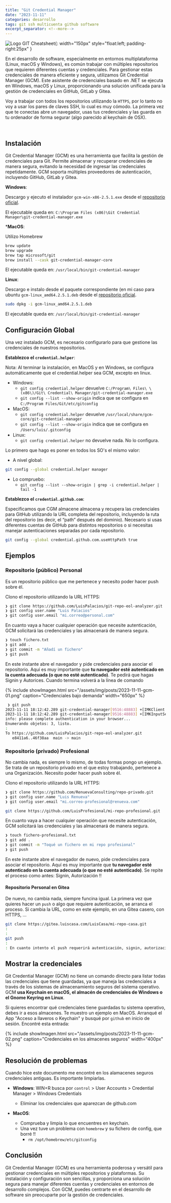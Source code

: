 ```yaml
---
title: "Git Credential Manager"
date: "2023-11-11"
categories: desarrollo
tags: git ssh multicuenta github software
excerpt_separator: <!--more-->
---
```


![Logo GIT Cheatsheet](/assets/img/posts/logo-git-gcm-multi.svg){: width="150px" style="float:left; padding-right:25px" }

En el desarrollo de software, especialmente en entornos multiplataforma (Linux, macOS y Windows), es común trabajar con múltiples repositorios que requieren diferentes cuentas y credenciales. Para gestionar estas credenciales de manera eficiente y segura, utilizamos Git Credential Manager (GCM). Este asistente de credenciales basado en .NET se ejecuta en Windows, macOS y Linux, proporcionando una solución unificada para la gestión de credenciales en GitHub, GitLab y Gitea.

Voy a trabajar con todos los repositorios utilizando la `HTTPS`, por lo tanto no voy a usar los pares de claves SSH, lo cual es muy cómodo. La primera vez que te conectas abre un navegador, usas tus credenciales y las guarda en tu ordenador de forma segurar (algo parecido al keychain de OSX).

<br clear="left"/>
<!--more-->

## Instalación

Git Credential Manager (GCM) es una herramienta que facilita la gestión de credenciales para Git. Permite almacenar y recuperar credenciales de manera segura, evitando la necesidad de ingresar las credenciales repetidamente. GCM soporta múltiples proveedores de autenticación, incluyendo GitHub, GitLab y Gitea.

**Windows**:

Descargo y ejecuto el instalador `gcm-win-x86-2.5.1.exe` desde el [repositorio oficial](https://github.com/git-ecosystem/git-credential-manager/releases).

El ejecutable queda en: `C:\Program Files (x86)\Git Credential Manager\git-credential-manager.exe`

***MacOS**:

Utilizo Homebrew

```bash
brew update
brew upgrade
brew tap microsoft/git
brew install --cask git-credential-manager-core
```

El ejecutable queda en: `/usr/local/bin/git-credential-manager`

**Linux**:

Descargo e instalo desde el paquete correspondiente (en mi caso para ubuntu `gcm-linux_amd64.2.5.1.deb` desde el [repositorio oficial](https://github.com/git-ecosystem/git-credential-manager/releases).

```bash
sudo dpkg -i gcm-linux_amd64.2.5.1.deb
```

El ejecutable queda en: `/usr/local/bin/git-credential-manager`

## Configuración Global

Una vez instalado GCM, es necesario configurarlo para que gestione las credenciales de nuestros repositorios.

**Establezco el `credential.helper`**:

Nota: Al terminar la instalación, en MacOS y en Windows, se configura automáticamente que el credential.helper sea GCM, excepto en linux.

- Windows:
  - `git config credential.helper` devuelve `C:/Program\ Files\ \(x86\)/Git\ Credential\ Manager/git-credential-manager.exe`
  - `git config --list --show-origin` indica que se configura en `C:/Program Files/Git/etc/gitconfig`
- MacOS:
  - `git config credential.helper` devuelve `/usr/local/share/gcm-core/git-credential-manager`
  - `git config --list --show-origin` indica que se configura en `/Users/luis/.gitconfig`
- Linux:
  - `git config credential.helper` no devuelve nada. No lo configura.

Lo primero que hago es poner en todos los SO's el mismo valor:

- A nivel global:

```bash
git config --global credential.helper manager
```

- Lo compruebo:
  - `git config --list --show-origin | grep -i credential.helper | tail -1`

**Establezco el `credential.github.com`**:

Especificamos que CGM almacene almacena y recupera las credenciales para GitHub utilizando la URL completa del repositorio, incluyendo la ruta del repositorio (es decir, el “path” después del dominio). Necesario si usas diferentes cuentas de GitHub para distintos repositorios o si necesitas manejar autenticaciones separadas por cada repositorio.

```bash
git config --global credential.github.com.useHttpPath true
```

## Ejemplos

### Repositorio (público) Personal

Es un repositorio público que me pertenece y necesito poder hacer push sobre él.

Clono el repositorio utilizando la URL HTTPS:

```bash
❯ git clone https://github.com/LuisPalacios/git-repo-eol-analyzer.git
❯ git config user.name "Luis Palacios"
❯ git config user.email "mi.correo@personal.com"
```

En cuanto vaya a hacer cualquier operación que necesite autenticación, GCM solicitará las credenciales y las almacenará de manera segura.

```bash
❯ touch fichero.txt
❯ git add .
❯ git commit -m "Añadí un fichero"
❯ git push
```

En este instante abre el navegador y pide credenciales para asociar el repositorio. Aquí es muy importante que **tu navegador esté autenticado en la cuenta adecuada (o que no esté autenticado)**. Te pedirá que hagas Signin y Autorices. Cuando termina volverá a la línea de comando

{% include showImagen.html
      src="/assets/img/posts/2023-11-11-gcm-01.png"
      caption="Credenciales bajo demanda"
      width="650px"
      %}

```bash
 ❯ git push
2023-11-11 18:12:42.289 git-credential-manager[9516:48883] +[IMKClient subclass]: chose IMKClient_Legacy
2023-11-11 18:12:42.289 git-credential-manager[9516:48883] +[IMKInputSession subclass]: chose IMKInputSession_Legacy
info: please complete authentication in your browser...
Enumerando objetos: 3, listo.
:
To https://github.com/LuisPalacios/git-repo-eol-analyzer.git
   e8411a6..46f38aa  main -> main
```

### Repositorio (privado) Profesional

No cambia nada, es siempre lo mismo, de todas formas pongo un ejemplo. Se trata de un repositorio privado en el que estoy trabajando, pertenece a una Organización. Necesito poder hacer push sobre él.

Clono el repositorio utilizando la URL HTTPS:

```bash
❯ git clone https://github.com/RenuevaConsulting/repo-privado.git
❯ git config user.name "Luis Renueva"
❯ git config user.email "mi.correo-profesional@renueva.com"
```

```bash
git clone https://github.com/LuisProfesional/mi-repo-profesional.git
```

En cuanto vaya a hacer cualquier operación que necesite autenticación, GCM solicitará las credenciales y las almacenará de manera segura.

```bash
❯ touch fichero-profesional.txt
❯ git add .
❯ git commit -m "Toqué un fichero en mi repo profesional"
❯ git push
```

En este instante abre el navegador de nuevo, pide credenciales para asociar el repositorio. Aquí es muy importante que **tu navegador esté autenticado en la cuenta adecuada (o que no esté autenticado)**. Se repite el proceso como antes: Signin, Autorización !!

#### Repositorio Personal en Gitea

De nuevo, no cambia nada, siempre funcina igual. La primera vez que quieres hacer un `push` o algo que requiere autenticación, se arranca el proceso. Si cambia la URL, como en este ejemplo, en una Gitea casero, con HTTPS, ...

```bash
git clone https://gitea.luiscasa.com/LuisCasa/mi-repo-casa.git
:
:
git push
:
: En cuanto intento el push requerirá autenticación, signin, autorización...
```

## Mostrar la credenciales

Git Credential Manager (GCM) no tiene un comando directo para listar todas las credenciales que tiene guardadas, ya que maneja las credenciales a través de los sistemas de almacenamiento seguros del sistema operativo. GCM **usa Keychain en macOS, el almacén de credenciales de Windows o el Gnome Keyring en Linux**.

Si quieres encontrar qué credenciales tiene guardadas tu sistema operativo, debes ir a esos almacenes. Te muestro un ejemplo en MacOS. Arranqué el App "Acceso a llaveros o Keychain" y busqué por `github` en inicio de sesión. Encontré esta entrada:

{% include showImagen.html
      src="/assets/img/posts/2023-11-11-gcm-02.png"
      caption="Credenciales en los almacenes seguros"
      width="400px"
      %}

## Resolución de problemas

Cuando hice este documento me encontré en los alamacenes seguros credenciales antiguas. Es importante limpiarlas.

- **Windows**: WIN+R busca por `control` > User Accounts > Credential Manager > Windows Credentials
  - Eliminar los credenciales que aparezcan de github.com

- **MacOS**:
  - Comprueba y limpia lo que encuentres en keychain.
  - Una vez tuve un problema con `homebrew` y su fichero de config, que borré !!
    - `rm /opt/homebrew/etc/gitconfig`

## Conclusión

Git Credential Manager (GCM) es una herramienta poderosa y versátil para gestionar credenciales en múltiples repositorios y plataformas. Su instalación y configuración son sencillas, y proporciona una solución segura para manejar diferentes cuentas y credenciales en entornos de desarrollo complejos. Con GCM, puedes centrarte en el desarrollo de software sin preocuparte por la gestión de credenciales.
